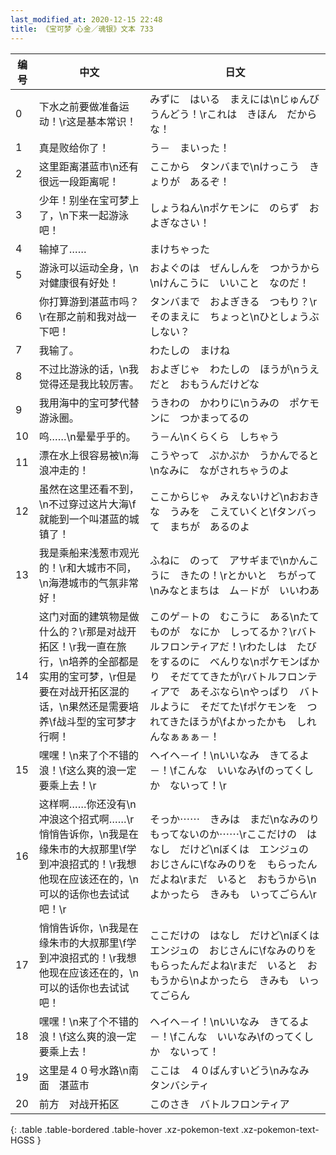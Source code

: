 ```yaml
---
last_modified_at: 2020-12-15 22:48
title: 《宝可梦 心金／魂银》文本 733
---
```

| 编号 | 中文 | 日文 |
| ---- | ---- | ---- |
| 0 | 下水之前要做准备运动！\r这是基本常识！ | みずに　はいる　まえには\nじゅんび　うんどう！\rこれは　きほん　だからな！ |
| 1 | 真是败给你了！ | う－　まいった！ |
| 2 | 这里距离湛蓝市\n还有很远一段距离呢！ | ここから　タンバまで\nけっこう　きょりが　あるぞ！ |
| 3 | 少年！别坐在宝可梦上了，\n下来一起游泳吧！ | しょうねん\nポケモンに　のらず　およぎなさい！ |
| 4 | 输掉了…… | まけちゃった |
| 5 | 游泳可以运动全身，\n对健康很有好处！ | およぐのは　ぜんしんを　つかうから\nけんこうに　いいこと　なのだ！ |
| 6 | 你打算游到湛蓝市吗？\r在那之前和我对战一下吧！ | タンバまで　およぎきる　つもり？\rそのまえに　ちょっと\nひとしょうぶ　しない？ |
| 7 | 我输了。 | わたしの　まけね |
| 8 | 不过比游泳的话，\n我觉得还是我比较厉害。 | およぎじゃ　わたしの　ほうが\nうえ　だと　おもうんだけどな |
| 9 | 我用海中的宝可梦代替游泳圈。 | うきわの　かわりに\nうみの　ポケモンに　つかまってるの |
| 10 | 呜……\n晕晕乎乎的。 | う－ん\nくらくら　しちゃう |
| 11 | 漂在水上很容易被\n海浪冲走的！ | こうやって　ぷかぷか　うかんでると\nなみに　ながされちゃうのよ |
| 12 | 虽然在这里还看不到，\n不过穿过这片大海\f就能到一个叫湛蓝的城镇了！ | ここからじゃ　みえないけど\nおおきな　うみを　こえていくと\fタンバって　まちが　あるのよ |
| 13 | 我是乘船来浅葱市观光的！\r和大城市不同，\n海港城市的气氛非常好！ | ふねに　のって　アサギまで\nかんこうに　きたの！\rとかいと　ちがって\nみなとまちは　ム－ドが　いいわあ |
| 14 | 这门对面的建筑物是做什么的？\r那是对战开拓区！\r我一直在旅行，\n培养的全部都是实用的宝可梦，\r但是要在对战开拓区混的话，\n果然还是需要培养\f战斗型的宝可梦才行啊！ | このゲ－トの　むこうに　ある\nたてものが　なにか　しってるか？\rバトルフロンティアだ！\rわたしは　たびをするのに　べんりな\nポケモンばかり　そだててきたが\rバトルフロンティアで　あそぶなら\nやっぱり　バトルように　そだてた\fポケモンを　つれてきたほうが\fよかったかも　しれんなぁぁぁ－！ |
| 15 | 嘿嘿！\n来了个不错的浪！\f这么爽的浪一定要乘上去！\r | ヘイヘ－イ！\nいいなみ　きてるよ－！\fこんな　いいなみ\fのってくしか　ないって！\r |
| 16 | 这样啊……你还没有\n冲浪这个招式啊……\r悄悄告诉你，\n我是在缘朱市的大叔那里\f学到冲浪招式的！\r我想他现在应该还在的，\n可以的话你也去试试吧！\r | そっか⋯⋯　きみは　まだ\nなみのり　もってないのか⋯⋯\rここだけの　はなし　だけど\nぼくは　エンジュの　おじさんに\fなみのりを　もらったんだよね\rまだ　いると　おもうから\nよかったら　きみも　いってごらん\r |
| 17 | 悄悄告诉你，\n我是在缘朱市的大叔那里\f学到冲浪招式的！\r我想他现在应该还在的，\n可以的话你也去试试吧！ | ここだけの　はなし　だけど\nぼくは　エンジュの　おじさんに\fなみのりを　もらったんだよね\rまだ　いると　おもうから\nよかったら　きみも　いってごらん |
| 18 | 嘿嘿！\n来了个不错的浪！\f这么爽的浪一定要乘上去！ | ヘイヘ－イ！\nいいなみ　きてるよ－！\fこんな　いいなみ\fのってくしか　ないって！ |
| 19 | 这里是４０号水路\n南面　湛蓝市 | ここは　４０ばんすいどう\nみなみ　タンバシティ |
| 20 | 前方　对战开拓区 | このさき　バトルフロンティア |
{: .table .table-bordered .table-hover .xz-pokemon-text .xz-pokemon-text-HGSS }